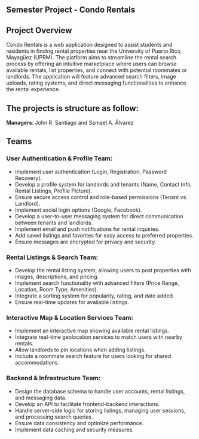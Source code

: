## Semester Project - Condo Rentals

## Project Overview


Condo Rentals is a web application designed to assist students and residents in finding rental properties near the University of Puerto Rico, Mayagüez (UPRM). The platform aims to streamline the rental search process by offering an intuitive marketplace where users can browse available rentals, list properties, and connect with potential roommates or landlords. The application will feature advanced search filters, image uploads, rating systems, and direct messaging functionalities to enhance the rental experience.


## The projects is structure as follow:

**Managers**: John R. Santiago and Samael A. Álvarez

## Teams

### **User Authentication & Profile Team:**
- Implement user authentication (Login, Registration, Password Recovery).
- Develop a profile system for landlords and tenants (Name, Contact Info, Rental Listings, Profile Picture).
- Ensure secure access control and role-based permissions (Tenant vs. Landlord).
- Implement social login options (Google, Facebook).
- Develop a user-to-user messaging system for direct communication between tenants and landlords.
- Implement email and push notifications for rental inquiries.
- Add saved listings and favorites for easy access to preferred properties.
- Ensure messages are encrypted for privacy and security.

### **Rental Listings & Search Team:**
- Develop the rental listing system, allowing users to post properties with images, descriptions, and pricing.
- Implement search functionality with advanced filters (Price Range, Location, Room Type, Amenities).
- Integrate a sorting system for popularity, rating, and date added.
- Ensure real-time updates for available listings.

### **Interactive Map & Location Services Team:**
- Implement an interactive map showing available rental listings.
- Integrate real-time geolocation services to match users with nearby rentals.
- Allow landlords to pin locations when adding listings.
- Include a roommate search feature for users looking for shared accommodations.

### **Backend & Infrastructure Team:**
- Design the database schema to handle user accounts, rental listings, and messaging data.
- Develop an API to facilitate frontend-backend interactions.
- Handle server-side logic for storing listings, managing user sessions, and processing search queries.
- Ensure data consistency and optimize performance.
- Implement data caching and security measures.
